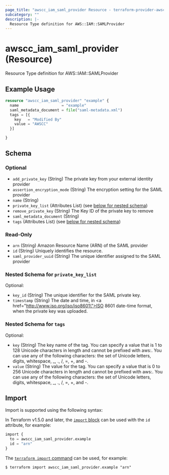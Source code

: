 ```yaml
---
page_title: "awscc_iam_saml_provider Resource - terraform-provider-awscc"
subcategory: ""
description: |-
  Resource Type definition for AWS::IAM::SAMLProvider
---
```


# awscc_iam_saml_provider (Resource)

Resource Type definition for AWS::IAM::SAMLProvider

## Example Usage

```terraform
resource "awscc_iam_saml_provider" "example" {
  name                   = "example"
  saml_metadata_document = file("saml-metadata.xml")
  tags = [{
    key   = "Modified By"
    value = "AWSCC"
  }]

}
```

<!-- schema generated by tfplugindocs -->
## Schema

### Optional

- `add_private_key` (String) The private key from your external identity provider
- `assertion_encryption_mode` (String) The encryption setting for the SAML provider
- `name` (String)
- `private_key_list` (Attributes List) (see [below for nested schema](#nestedatt--private_key_list))
- `remove_private_key` (String) The Key ID of the private key to remove
- `saml_metadata_document` (String)
- `tags` (Attributes List) (see [below for nested schema](#nestedatt--tags))

### Read-Only

- `arn` (String) Amazon Resource Name (ARN) of the SAML provider
- `id` (String) Uniquely identifies the resource.
- `saml_provider_uuid` (String) The unique identifier assigned to the SAML provider

<a id="nestedatt--private_key_list"></a>
### Nested Schema for `private_key_list`

Optional:

- `key_id` (String) The unique identifier for the SAML private key.
- `timestamp` (String) The date and time, in <a href=\"http://www.iso.org/iso/iso8601\">ISO 8601 date-time </a> format, when the private key was uploaded.


<a id="nestedatt--tags"></a>
### Nested Schema for `tags`

Optional:

- `key` (String) The key name of the tag. You can specify a value that is 1 to 128 Unicode characters in length and cannot be prefixed with aws:. You can use any of the following characters: the set of Unicode letters, digits, whitespace, _, ., /, =, +, and -.
- `value` (String) The value for the tag. You can specify a value that is 0 to 256 Unicode characters in length and cannot be prefixed with aws:. You can use any of the following characters: the set of Unicode letters, digits, whitespace, _, ., /, =, +, and -.

## Import

Import is supported using the following syntax:

In Terraform v1.5.0 and later, the [`import` block](https://developer.hashicorp.com/terraform/language/import) can be used with the `id` attribute, for example:

```terraform
import {
  to = awscc_iam_saml_provider.example
  id = "arn"
}
```

The [`terraform import` command](https://developer.hashicorp.com/terraform/cli/commands/import) can be used, for example:

```shell
$ terraform import awscc_iam_saml_provider.example "arn"
```